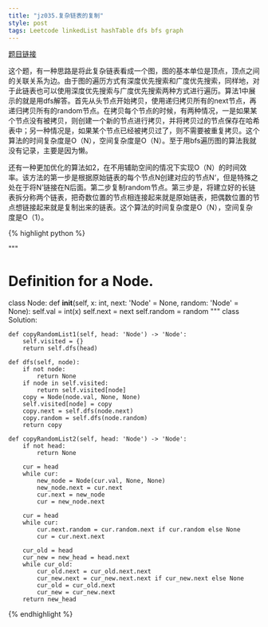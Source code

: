 ```yaml
---
title: "jz035.复杂链表的复制"
style: post
tags: Leetcode linkedList hashTable dfs bfs graph
---
```


[题目链接](https://leetcode-cn.com/problems/copy-list-with-random-pointer/)

这个题，有一种思路是将此复杂链表看成一个图，图的基本单位是顶点，顶点之间的关联关系为边。由于图的遍历方式有深度优先搜索和广度优先搜索，同样地，对于此链表也可以使用深度优先搜索与广度优先搜索两种方式进行遍历。算法1中展示的就是用dfs解答。首先从头节点开始拷贝，使用递归拷贝所有的next节点，再递归拷贝所有的random节点。在拷贝每个节点的时候，有两种情况，一是如果某个节点没有被拷贝，则创建一个新的节点进行拷贝，并将拷贝过的节点保存在哈希表中；另一种情况是，如果某个节点已经被拷贝过了，则不需要被重复拷贝。这个算法的时间复杂度是O（N），空间复杂度是O（N）。至于用bfs遍历图的算法我就没有记录，主要是因为懒。

还有一种更加优化的算法如2，在不用辅助空间的情况下实现O（N）的时间效率。该方法的第一步是根据原始链表的每个节点N创建对应的节点N‘，但是特殊之处在于将N’链接在N后面。第二步复制random节点。第三步是，将建立好的长链表拆分称两个链表，把奇数位置的节点相连接起来就是原始链表，把偶数位置的节点想链接起来就是复制出来的链表。这个算法的时间复杂度是O（N），空间复杂度是O（1）。

{% highlight python %}

"""
# Definition for a Node.
class Node:
    def __init__(self, x: int, next: 'Node' = None, random: 'Node' = None):
        self.val = int(x)
        self.next = next
        self.random = random
"""
class Solution:

    def copyRandomList1(self, head: 'Node') -> 'Node':
        self.visited = {}
        return self.dfs(head)

    def dfs(self, node):
        if not node:
            return None
        if node in self.visited:
            return self.visited[node]
        copy = Node(node.val, None, None)
        self.visited[node] = copy
        copy.next = self.dfs(node.next)
        copy.random = self.dfs(node.random)
        return copy

    def copyRandomList2(self, head: 'Node') -> 'Node':
        if not head:
            return None

        cur = head
        while cur:
            new_node = Node(cur.val, None, None)
            new_node.next = cur.next
            cur.next = new_node
            cur = new_node.next
        
        cur = head
        while cur:
            cur.next.random = cur.random.next if cur.random else None
            cur = cur.next.next
        
        cur_old = head
        cur_new = new_head = head.next
        while cur_old:
            cur_old.next = cur_old.next.next
            cur_new.next = cur_new.next.next if cur_new.next else None
            cur_old = cur_old.next
            cur_new = cur_new.next
        return new_head

{% endhighlight %}

